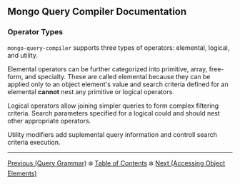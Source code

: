 ## Mongo Query Compiler Documentation

### Operator Types

`mongo-query-compiler` supports three types of operators: elemental, logical, 
and utility.  

Elemental operators can be further categorized into primitive, 
array, free-form, and specialty.  These are called elemental because they can 
be applied only to an object element's value and search criteria defined for an 
elemental **cannot** nest any primitive or logical operators.  

Logical operators allow joining simpler queries to form complex filtering 
criteria.  Search parameters specified for a logical could and should nest other 
appropriate operators.

Utility modifiers add suplemental query information and controll search criteria 
execution.

---

[Previous (Query Grammar)](./query-grammar.md) :snowflake: 
[Table of Contents](../README.md) :snowflake: 
[Next (Accessing Object Elements)](./accessing-object-elements.md)
